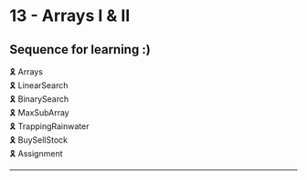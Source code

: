 # 13 - Arrays I & II

## Sequence for learning :)

🎗️ Arrays \
🎗️ LinearSearch \
🎗️ BinarySearch \
🎗️ MaxSubArray \
🎗️ TrappingRainwater \
🎗️ BuySellStock \
🎗️ Assignment

---

